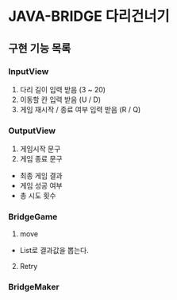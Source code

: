 # JAVA-BRIDGE 다리건너기

## 구현 기능 목록
### InputView
1. 다리 길이 입력 받음 (3 ~ 20)   
2. 이동할 칸 입력 받음 (U / D)
3. 게임 재시작 / 종료 여부 입력 받음 (R / Q)

### OutputView
1. 게임시작 문구
2. 게임 종료 문구
- 최종 게임 결과
- 게임 성공 여부
- 총 시도 횟수

### BridgeGame
1. move
- List로 결과값을 뽑는다.
2. Retry

### BridgeMaker


